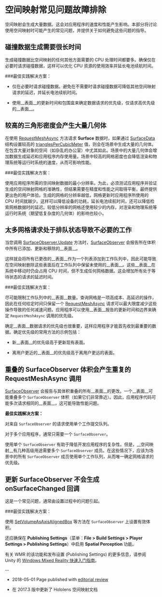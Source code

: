 # 空间映射常见问题故障排除

空间映射会生成大量数据。这会对应用程序的速度和性能产生影响。本部分将讨论使用空间映射时可能产生的常见问题，并提供关于如何避免这些问题的指导。

## 碰撞数据生成需要很长时间

生成碰撞数据比空间映射的任何其他方面需要的 CPU 处理时间都要多。确保仅在必要时请求碰撞数据，这样可以优化 CPU 资源的使用效率并延长电池续航时间。

###最佳实践解决方案：

* 仅在必要时请求碰撞数据。避免在不需要时请求碰撞数据可降低其他空间映射请求的延迟，并延长电池续航时间。

* 使用__表面__的更新时间和包围盒来确定数据请求的优先级，仅请求高优先级的__表面__。

## 较高的三角形密度会产生大量几何体

在使用 [RequestMeshAsync](../ScriptReference/XR.WSA.SurfaceObserver.RequestMeshAsync.html) 方法请求 __Surface__ 数据时，如果通过 [SurfaceData](../ScriptReference/XR.WSA.SurfaceData.html) 结构设置较高的 [trianglesPerCubicMeter](../ScriptReference/XR.WSA.SurfaceData-trianglesPerCubicMeter.html) 值，则会在场景中生成大量的几何体。在包含大量对象的空间（如杂乱的办公室）中尤其如此。场景中的大量几何体会增加数据生成延迟和应用程序内存使用量。场景中较高的网格密度也会降低渲染和物理系统等运行时系统的速度，从而可影响性能。

###最佳实践解决方案：

使用应用程序所需的空间映射数据的最小分辨率。为此，必须测试应用程序并验证生成的空间映射网格的准确性，但结果需要在精度和性能之间取得平衡，最终提供更出色的用户体验。生成的网格的分辨率越低，网格更新时应用程序所使用的 CPU 时间就越少。这样可以降低设备的功耗，延长电池续航时间，还可以降低检索网格数据时的延迟。较低分辨率的网格还使用较少的内存，对渲染和物理系统等运行时系统（期望低复杂度的几何体）的影响也较小。

## 太多网格请求处于排队状态导致不必要的工作

当您调用 [SurfaceObserver.Update](../ScriptReference/XR.WSA.SurfaceObserver.Update.html) 方法时，[SurfaceObserver](../ScriptReference/XR.WSA.SurfaceObserver.html) 会报告所在体积中所有已添加、更新和移除的__表面__。

这样就会将所有已更改的__表面__作为一个列表添加到工作队列中，因此可能导致在空间映射删除这些表面后在工作队列中保留未使用的__表面__。这些__表面__在系统中移动时仍会占用 CPU 时间，但不生成任何网格数据。这会增加所有处于等待状态的请求的延迟时间。

###最佳实践解决方案：

尽可能限制工作队列中的__表面__数量。查询网格是一项高成本、高延迟的操作，因此在任何给定时间只保留一个 [RequestMeshAsync](../ScriptReference/XR.WSA.SurfaceObserver.RequestMeshAsync.html) 请求可以最大限度减少这些操作导致的任何减速问题。应用程序可以使用__表面__报告的更新时间和边界来确定 `RequestMeshAsync` 调用的优先级。

确定__表面__数据请求的优先级也很重要，这样应用程序才能首先收到最重要的数据。确定优先级的常用方法的示例包括：

* 新__表面__的优先级高于更新现有表面。

* 离用户更近的__表面__的优先级高于离用户更远的表面。

## 重叠的 SurfaceObserver 体积会产生重复的 RequestMeshAsync 调用

[SurfaceObserver](../ScriptReference/XR.WSA.SurfaceObserver.html) 会报告与其体积重叠的所有__表面__的更改。一个__表面__可能重叠多个 `SurfaceObserver` 体积（如果它们非常靠近）。因此，应用程序代码可能多次请求相同的__表面__，这可能导致性能问题。

__最佳实践解决方案：__

对来自 `SurfaceObserver` 的请求使用单个工作提交队列。

对于多个应用程序，通常只需要一个 `SurfaceObserver`。

使用单个 `SurfaceObserver` 有助于降低开发应用程序的复杂性。但是，__空间映射__有几种高级用途需要多个 `SurfaceObserver` 成员。在这些情况下，应该为场景中的所有 `SurfaceObserver` 成员使用单个工作队列，从而唯一确定网格请求的优先级。

## 更新 SurfaceObserver 不会生成 onSurfaceChanged 回调

这是一个常见问题，通常由设置过程中的问题引起。

###最佳实践解决方案：

使用 [SetVolumeAsAxisAlignedBox](../ScriptReference/XR.WSA.SurfaceObserver.SetVolumeAsAxisAlignedBox.html) 等方法在 `SurfaceObserver` 上设置有效体积。

还应确保在 __Publishing Settings__（菜单：__File > Build Settings > Player Settings > Publishing Settings__）中启用 __Spatial Perception__ 功能。

有关 WMR 的该功能和发布设置 (Publishing Settings) 的更多信息，请参阅 Unity 的 [Windows Mixed Reality 快速入门指南](wmr_quick_start.html)。

--

* <span class="page-edit">2018-05-01 Page published with [editorial review](DocumentationEditorialReview.html)
</span>

* <span class="page-history">在 2017.3 版中更新了 Hololens 空间映射文档</span>

